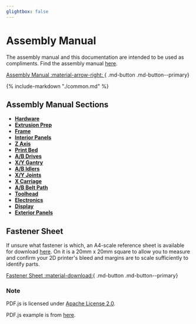 ```yaml
---
glightbox: false
---
```


# Assembly Manual

The assembly manual and this documentation are intended to be used as compliments.  Find the assembly manual [here](../assets/assembly_manual.pdf).

[Assembly Manual :material-arrow-right: ](../assets/assembly_manual.pdf){ .md-button .md-button--primary}

{%
   include-markdown "./common.md"
%}

## Assembly Manual Sections

<div class="grid cards" style="grid-template-columns: repeat(auto-fit,minmax(12rem,1fr));">
  <ul>
    <li><a href="Hardware.html"><strong>Hardware</strong></a></li>
    <li><a href="Extrusion.html"><strong>Extrusion Prep</strong></a></li>
    <li><a href="Frame.html"><strong>Frame</strong></a></li>
    <li><a href="IntPanels.html"><strong>Interior Panels</strong></a></li>
    <li><a href="ZAxis.html"><strong>Z Axis</strong></a></li>
    <li><a href="Bed.html"><strong>Print Bed</strong></a></li>
    <li><a href="ABDrives.html"><strong>A/B Drives</strong></a></li>
    <li><a href="XYGantry.html"><strong>X/Y Gantry</strong></a></li>
    <li><a href="ABIdlers.html"><strong>A/B Idlers</strong></a></li>
    <li><a href="XYJoints.html"><strong>X/Y Joints</strong></a></li>
    <li><a href="XAxis.html"><strong>X Carriage</strong></a></li>
    <li><a href="ABBelts.html"><strong>A/B Belt Path</strong></a></li>
    <li><a href="Toolhead.html"><strong>Toolhead</strong></a></li>
    <li><a href="Electronics.html"><strong>Electronics</strong></a></li>
    <li><a href="Display.html"><strong>Display</strong></a></li>
    <li><a href="ExtPanels.html"><strong>Exterior Panels</strong></a></li>
  </ul>
</div>

## Fastener Sheet

If unsure what fastener is which, an A4-scale reference sheet is available for download [here](../assets/fastener_sheet.pdf).  On it is a 20mm x 20mm square to allow you to measure and confirm your 2D printer's bleed and margins are to scale sufficiently to identify parts.

[Fastener Sheet :material-download:](../assets/fastener_sheet.pdf){ .md-button .md-button--primary}

### Note

PDF.js is licensed under <a href="https://github.com/mozilla/pdf.js/blob/master/LICENSE">Apache License 2.0</a>.

PDF.js example is from <a href="https://jsfiddle.net/pdfjs/wagvs9Lf/">here</a>.